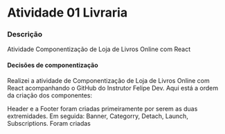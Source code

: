 # Atividade 01 Livraria

### Descrição

 Atividade Componentização de Loja de Livros Online com React

 #### Decisões de componentização

 Realizei a atividade de Componentização de Loja de Livros Online com React acompanhando o GitHub do Instrutor Felipe Dev.
 Aqui está a ordem da criação dos componentes:

 Header e a Footer foram criadas primeiramente por serem as duas extremidades.
 Em seguida:
 Banner,
 Categorry,
 Detach,
 Launch,
 Subscriptions. Foram criadas

 

 
